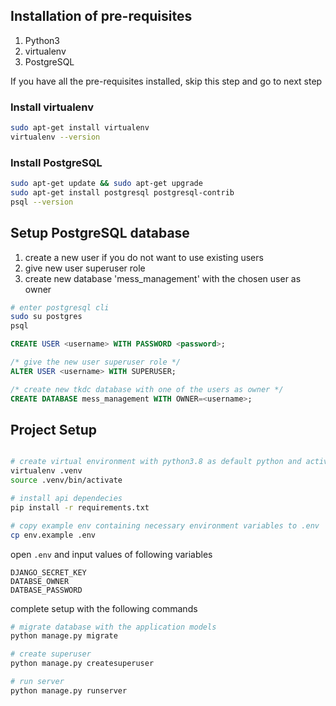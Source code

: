## Installation of pre-requisites

1. Python3
1. virtualenv
1. PostgreSQL

If you have all the pre-requisites installed, skip this step and go to next step

### Install virtualenv

```sh
sudo apt-get install virtualenv
virtualenv --version
```

### Install PostgreSQL

```sh
sudo apt-get update && sudo apt-get upgrade
sudo apt-get install postgresql postgresql-contrib
psql --version
```

## Setup PostgreSQL database

1. create a new user if you do not want to use existing users
1. give new user superuser role
1. create new database 'mess_management' with the chosen user as owner

```sh
# enter postgresql cli
sudo su postgres
psql
```

```sql
CREATE USER <username> WITH PASSWORD <password>;

/* give the new user superuser role */
ALTER USER <username> WITH SUPERUSER;

/* create new tkdc database with one of the users as owner */
CREATE DATABASE mess_management WITH OWNER=<username>;
```

## Project Setup

```sh

# create virtual environment with python3.8 as default python and activate it
virtualenv .venv
source .venv/bin/activate

# install api dependecies
pip install -r requirements.txt

# copy example env containing necessary environment variables to .env
cp env.example .env
```

open `.env` and input values of following variables

```env
DJANGO_SECRET_KEY
DATABSE_OWNER
DATBASE_PASSWORD
```

complete setup with the following commands

```sh
# migrate database with the application models
python manage.py migrate

# create superuser
python manage.py createsuperuser

# run server
python manage.py runserver
```
